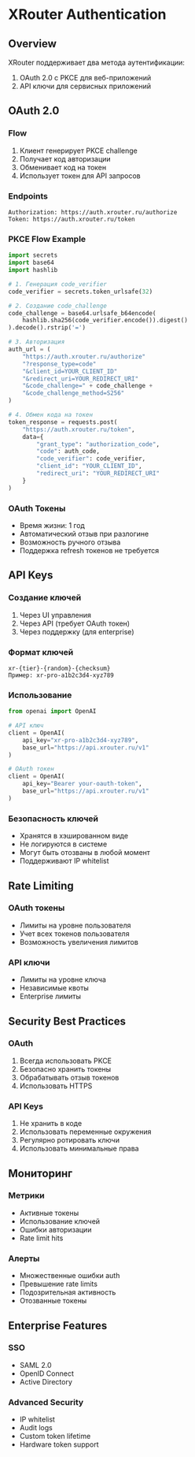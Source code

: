 # XRouter Authentication

## Overview

XRouter поддерживает два метода аутентификации:
1. OAuth 2.0 с PKCE для веб-приложений
2. API ключи для сервисных приложений

## OAuth 2.0

### Flow
1. Клиент генерирует PKCE challenge
2. Получает код авторизации
3. Обменивает код на токен
4. Использует токен для API запросов

### Endpoints
```
Authorization: https://auth.xrouter.ru/authorize
Token: https://auth.xrouter.ru/token
```

### PKCE Flow Example
```python
import secrets
import base64
import hashlib

# 1. Генерация code_verifier
code_verifier = secrets.token_urlsafe(32)

# 2. Создание code_challenge
code_challenge = base64.urlsafe_b64encode(
    hashlib.sha256(code_verifier.encode()).digest()
).decode().rstrip('=')

# 3. Авторизация
auth_url = (
    "https://auth.xrouter.ru/authorize"
    "?response_type=code"
    "&client_id=YOUR_CLIENT_ID"
    "&redirect_uri=YOUR_REDIRECT_URI"
    "&code_challenge=" + code_challenge +
    "&code_challenge_method=S256"
)

# 4. Обмен кода на токен
token_response = requests.post(
    "https://auth.xrouter.ru/token",
    data={
        "grant_type": "authorization_code",
        "code": auth_code,
        "code_verifier": code_verifier,
        "client_id": "YOUR_CLIENT_ID",
        "redirect_uri": "YOUR_REDIRECT_URI"
    }
)
```

### OAuth Токены
- Время жизни: 1 год
- Автоматический отзыв при разлогине
- Возможность ручного отзыва
- Поддержка refresh токенов не требуется

## API Keys

### Создание ключей
1. Через UI управления
2. Через API (требует OAuth токен)
3. Через поддержку (для enterprise)

### Формат ключей
```
xr-{tier}-{random}-{checksum}
Пример: xr-pro-a1b2c3d4-xyz789
```

### Использование
```python
from openai import OpenAI

# API ключ
client = OpenAI(
    api_key="xr-pro-a1b2c3d4-xyz789",
    base_url="https://api.xrouter.ru/v1"
)

# OAuth токен
client = OpenAI(
    api_key="Bearer your-oauth-token",
    base_url="https://api.xrouter.ru/v1"
)
```

### Безопасность ключей
- Хранятся в хэшированном виде
- Не логируются в системе
- Могут быть отозваны в любой момент
- Поддерживают IP whitelist

## Rate Limiting

### OAuth токены
- Лимиты на уровне пользователя
- Учет всех токенов пользователя
- Возможность увеличения лимитов

### API ключи
- Лимиты на уровне ключа
- Независимые квоты
- Enterprise лимиты

## Security Best Practices

### OAuth
1. Всегда использовать PKCE
2. Безопасно хранить токены
3. Обрабатывать отзыв токенов
4. Использовать HTTPS

### API Keys
1. Не хранить в коде
2. Использовать переменные окружения
3. Регулярно ротировать ключи
4. Использовать минимальные права

## Мониторинг

### Метрики
- Активные токены
- Использование ключей
- Ошибки авторизации
- Rate limit hits

### Алерты
- Множественные ошибки auth
- Превышение rate limits
- Подозрительная активность
- Отозванные токены

## Enterprise Features

### SSO
- SAML 2.0
- OpenID Connect
- Active Directory

### Advanced Security
- IP whitelist
- Audit logs
- Custom token lifetime
- Hardware token support